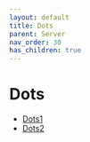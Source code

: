 ```yaml
---
layout: default
title: Dots
parent: Server
nav_order: 30
has_children: true
---
```

# Dots
- [Dots1](dots1/)
- [Dots2](dots2/)